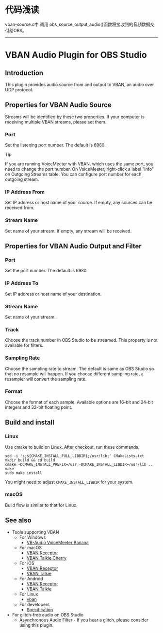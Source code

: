 # 代码浅读

vban-source.c中 调用 obs_source_output_audio()函数将接收到的音频数据交付给OBS。


---

# VBAN Audio Plugin for OBS Studio

## Introduction

This plugin provides audio source from and output to VBAN, an audio over UDP protocol.

## Properties for VBAN Audio Source

Streams will be identified by these two properties. If your computer is receiving multiple VBAN streams, please set them.

### Port

Set the listening port number.
The default is 6980.

> [!TIP]
> If you are running VoiceMeeter with VBAN, which uses the same port, you need to change the port number.
> On VoiceMeeter, right-click a label "Info" on Outgoing Streams table. You can configure port number for each outgoing stream.

### IP Address From

Set IP address or host name of your source.
If empty, any sources can be received from.

### Stream Name

Set name of your stream.
If empty, any stream will be received.

## Properties for VBAN Audio Output and Filter

### Port
Set the port number.
The default is 6980.

### IP Address To
Set IP address or host name of your destination.

### Stream Name
Set name of your stream.

### Track
Choose the track number in OBS Studio to be streamed.
This property is not available for filters.

### Sampling Rate
Choose the sampling rate to stream.
The default is same as OBS Studio so that no resample will happen.
If you choose different sampling rate, a resampler will convert the sampling rate.

### Format
Choose the format of each sample. Available options are 16-bit and 24-bit integers and 32-bit floating point.

## Build and install
### Linux
Use cmake to build on Linux. After checkout, run these commands.
```
sed -i 's;${CMAKE_INSTALL_FULL_LIBDIR};/usr/lib;' CMakeLists.txt
mkdir build && cd build
cmake -DCMAKE_INSTALL_PREFIX=/usr -DCMAKE_INSTALL_LIBDIR=/usr/lib ..
make
sudo make install
```
You might need to adjust `CMAKE_INSTALL_LIBDIR` for your system.

### macOS
Build flow is similar to that for Linux.

## See also

- Tools supporting VBAN
  - For Windows
    - [VB-Audio VoiceMeeter Banana](https://vb-audio.com/Voicemeeter/banana.htm)
  - For macOS
    - [VBAN Receptor](https://apps.apple.com/us/app/vban-receptor/id1462414931)
    - [VBAN Talkie Cherry](https://apps.apple.com/us/app/vban-talkie-cherry/id1553486090)
  - For iOS
    - [VBAN Receptor](https://apps.apple.com/us/app/vban-receptor/id1094354001)
    - [VBAN Talkie](https://apps.apple.com/us/app/vban-talkie/id1541587241)
  - For Android
    - [VBAN Receptor](https://play.google.com/store/apps/details?id=vbaudio.vbanreceptor)
    - [VBAN Talkie](https://play.google.com/store/apps/details?id=com.vbaudio.vbantalkie)
  - For Linux
    - [vban](https://github.com/quiniouben/vban)
  - For developers
    - [Specification](https://vb-audio.com/Services/support.htm#VBAN)
- For glitch-free audio on OBS Studio
  - [Asynchronous Audio Filter](https://github.com/norihiro/obs-async-audio-filter) - If you hear a glitch, please consider using this plugin.
